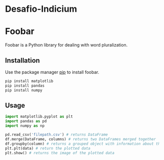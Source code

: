 # Desafio-Indicium

# Foobar

Foobar is a Python library for dealing with word pluralization.

## Installation

Use the package manager [pip](https://pip.pypa.io/en/stable/) to install foobar.

```bash
pip install matplotlib
pip install pandas
pip install numpy
```

## Usage

```python
import matplotlib.pyplot as plt
import pandas as pd
import numpy as np

pd.read_csv('filepath.csv') # returns DataFrame
df.merge(DataFrame, columns) # returns two DataFrames merged together
df.groupby(column) # returns a grouped object with information about the groups
plt.plt(data) # return the plotted data
plt.show() # returns the image of the plotted data
